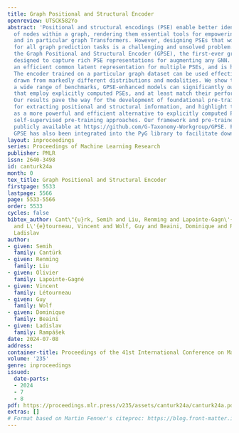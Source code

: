 ```yaml
---
title: Graph Positional and Structural Encoder
openreview: UTSCK582Yo
abstract: 'Positional and structural encodings (PSE) enable better identifiability
  of nodes within a graph, rendering them essential tools for empowering modern GNNs,
  and in particular graph Transformers. However, designing PSEs that work optimally
  for all graph prediction tasks is a challenging and unsolved problem. Here, we present
  the Graph Positional and Structural Encoder (GPSE), the first-ever graph encoder
  designed to capture rich PSE representations for augmenting any GNN. GPSE learns
  an efficient common latent representation for multiple PSEs, and is highly transferable:
  The encoder trained on a particular graph dataset can be used effectively on datasets
  drawn from markedly different distributions and modalities. We show that across
  a wide range of benchmarks, GPSE-enhanced models can significantly outperform those
  that employ explicitly computed PSEs, and at least match their performance in others.
  Our results pave the way for the development of foundational pre-trained graph encoders
  for extracting positional and structural information, and highlight their potential
  as a more powerful and efficient alternative to explicitly computed PSEs and existing
  self-supervised pre-training approaches. Our framework and pre-trained models are
  publicly available at https://github.com/G-Taxonomy-Workgroup/GPSE. For convenience,
  GPSE has also been integrated into the PyG library to facilitate downstream applications.'
layout: inproceedings
series: Proceedings of Machine Learning Research
publisher: PMLR
issn: 2640-3498
id: canturk24a
month: 0
tex_title: Graph Positional and Structural Encoder
firstpage: 5533
lastpage: 5566
page: 5533-5566
order: 5533
cycles: false
bibtex_author: Cant\"{u}rk, Semih and Liu, Renming and Lapointe-Gagn\'{e}, Olivier
  and L\'{e}tourneau, Vincent and Wolf, Guy and Beaini, Dominique and Ramp\'{a}\v{s}ek,
  Ladislav
author:
- given: Semih
  family: Cantürk
- given: Renming
  family: Liu
- given: Olivier
  family: Lapointe-Gagné
- given: Vincent
  family: Létourneau
- given: Guy
  family: Wolf
- given: Dominique
  family: Beaini
- given: Ladislav
  family: Rampášek
date: 2024-07-08
address:
container-title: Proceedings of the 41st International Conference on Machine Learning
volume: '235'
genre: inproceedings
issued:
  date-parts:
  - 2024
  - 7
  - 8
pdf: https://proceedings.mlr.press/v235/assets/canturk24a/canturk24a.pdf
extras: []
# Format based on Martin Fenner's citeproc: https://blog.front-matter.io/posts/citeproc-yaml-for-bibliographies/
---
```

